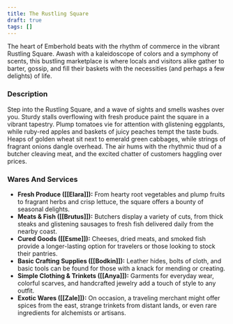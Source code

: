 ```yaml
---
title: The Rustling Square
draft: true
tags: []
---
```

The heart of Emberhold beats with the rhythm of commerce in the vibrant Rustling Square. Awash with a kaleidoscope of colors and a symphony of scents, this bustling marketplace is where locals and visitors alike gather to barter, gossip, and fill their baskets with the necessities (and perhaps a few delights) of life.

### Description
Step into the Rustling Square, and a wave of sights and smells washes over you. Sturdy stalls overflowing with fresh produce paint the square in a vibrant tapestry. Plump tomatoes vie for attention with glistening eggplants, while ruby-red apples and baskets of juicy peaches tempt the taste buds. Heaps of golden wheat sit next to emerald green cabbages, while strings of fragrant onions dangle overhead. The air hums with the rhythmic thud of a butcher cleaving meat, and the excited chatter of customers haggling over prices.
### Wares And Services
- **Fresh Produce ([[Elara]]):** From hearty root vegetables and plump fruits to fragrant herbs and crisp lettuce, the square offers a bounty of seasonal delights.
- **Meats & Fish ([[Brutus]]):** Butchers display a variety of cuts, from thick steaks and glistening sausages to fresh fish delivered daily from the nearby coast.
- **Cured Goods ([[Esme]]):** Cheeses, dried meats, and smoked fish provide a longer-lasting option for travelers or those looking to stock their pantries.
- **Basic Crafting Supplies ([[Bodkin]]):** Leather hides, bolts of cloth, and basic tools can be found for those with a knack for mending or creating.
- **Simple Clothing & Trinkets ([[Anya]]):** Garments for everyday wear, colorful scarves, and handcrafted jewelry add a touch of style to any outfit.
- **Exotic Wares ([[Zale]]):** On occasion, a traveling merchant might offer spices from the east, strange trinkets from distant lands, or even rare ingredients for alchemists or artisans.